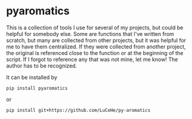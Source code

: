 # pyaromatics

This is a collection of tools I use for several of my projects, but could be helpful for somebody else. Some are functions that I've written from scratch, 
but many are collected from other projects, but it was helpful for me to have them centralized. If they were collected from another project, the original
is referenced close to the function or at the beginning of the script. If I forgot to reference any that was not mine, let me know! The author has to be recognized.

It can be installed by 

```pip install pyaromatics```

or

```pip install git+https://github.com/LuCeHe/py-aromatics```
